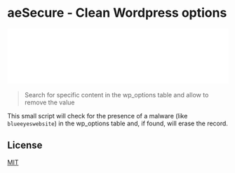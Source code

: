 # aeSecure - Clean Wordpress options

![Banner](./banner.svg)

> Search for specific content in the wp_options table and allow to remove the value

This small script will check for the presence of a malware (like `blueeyeswebsite`) in the wp_options table and, if found, will erase the record.

## License

[MIT](LICENSE)
